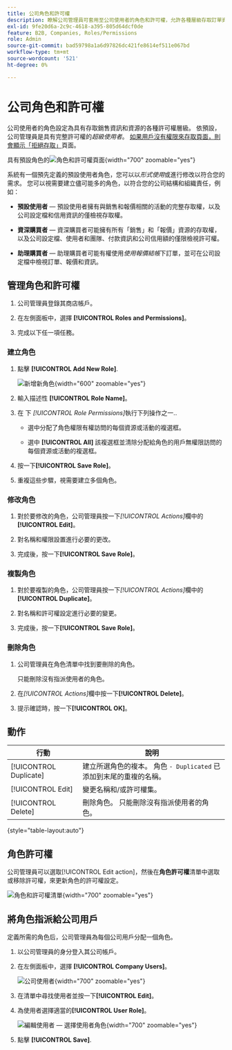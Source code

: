```yaml
---
title: 公司角色和許可權
description: 瞭解公司管理員可套用至公司使用者的角色和許可權，允許各種層級存取訂單資訊和資源。
exl-id: 9fe20d6a-2c9c-4618-a395-805d64dcf0de
feature: B2B, Companies, Roles/Permissions
role: Admin
source-git-commit: bad59798a1a6d97826dc421fe8614ef511e067bd
workflow-type: tm+mt
source-wordcount: '521'
ht-degree: 0%

---
```


# 公司角色和許可權

公司使用者的角色設定為具有存取銷售資訊和資源的各種許可權層級。 依預設，公司管理員是具有完整許可權的&#x200B;_超級使用者_。 [如果用戶沒有權限來存取頁面，則會顯示「拒絕存取」](../content-design/pages.md#access-denied)頁面。

具有預設角色的![角色和許可權頁面](./assets/company-roles-permissions.png){width="700" zoomable="yes"}

系統有一個預先定義的預設使用者角色，您可以以&#x200B;_形式使用_&#x200B;或進行修改以符合您的需求。 您可以視需要建立儘可能多的角色，以符合您的公司結構和組織責任，例如：

- **預設使用者** — 預設使用者擁有與銷售和報價相關的活動的完整存取權，以及公司設定檔和信用資訊的僅檢視存取權。

- **資深購買者** — 資深購買者可能擁有所有「銷售」和「報價」資源的存取權，以及公司設定檔、使用者和團隊、付款資訊和公司信用額的僅限檢視許可權。

- **助理購買者** — 助理購買者可能有權使用&#x200B;_使用報價結帳_&#x200B;下訂單，並可在公司設定檔中檢視訂單、報價和資訊。

## 管理角色和許可權

1. 公司管理員登錄其商店帳戶。

1. 在左側面板中，選擇 **[!UICONTROL Roles and Permissions]**。

1. 完成以下任一項任務。

### 建立角色

1. 點擊 **[!UICONTROL Add New Role]**.

   ![新增新角色](./assets/company-roles-permissions-add-storefront.png){width="600" zoomable="yes"}

1. 輸入描述性 **[!UICONTROL Role Name]**。

1. 在 下 _[!UICONTROL Role Permissions]_&#x200B;執行下列操作之一..

   - 選中分配了角色權限有權訪問的每個資源或活動的複選框。

   - 選中 **[!UICONTROL All]** 該複選框並清除分配給角色的用戶無權限訪問的每個資源或活動的複選框。

1. 按一下&#x200B;**[!UICONTROL Save Role]**。

1. 重複這些步驟，視需要建立多個角色。

### 修改角色

1. 對於要修改的角色，公司管理員按一下&#x200B;_[!UICONTROL Actions]_&#x200B;欄中的&#x200B;**[!UICONTROL Edit]**。

1. 對名稱和權限設置進行必要的更改。

1. 完成後，按一下&#x200B;**[!UICONTROL Save Role]**。

### 複製角色

1. 對於要複製的角色，公司管理員按一下&#x200B;_[!UICONTROL Actions]_&#x200B;欄中的&#x200B;**[!UICONTROL Duplicate]**。

1. 對名稱和許可權設定進行必要的變更。

1. 完成後，按一下&#x200B;**[!UICONTROL Save Role]**。

### 刪除角色

1. 公司管理員在角色清單中找到要刪除的角色。

   只能刪除沒有指派使用者的角色。

1. 在&#x200B;_[!UICONTROL Actions]_&#x200B;欄中按一下&#x200B;**[!UICONTROL Delete]**。

1. 提示確認時，按一下&#x200B;**[!UICONTROL OK]**。

## 動作

| 行動 | 說明 |
|-----------| ----------- |
| [!UICONTROL Duplicate] | 建立所選角色的複本。 角色 `- Duplicated` 已添加到末尾的重複的名稱。 |
| [!UICONTROL Edit] | 變更名稱和/或許可權集。 |
| [!UICONTROL Delete] | 刪除角色。 只能刪除沒有指派使用者的角色。 |

{style="table-layout:auto"}

## 角色許可權

公司管理員可以選取[!UICONTROL Edit action]，然後在&#x200B;**角色許可權**&#x200B;清單中選取或移除許可權，來更新角色的許可權設定。

![角色和許可權清單](./assets/role-permissions-list.png){width="700" zoomable="yes"}

## 將角色指派給公司用戶

定義所需的角色后，公司管理員為每個公司用戶分配一個角色。

1. 以公司管理員的身分登入其公司帳戶。

1. 在左側面板中，選擇 **[!UICONTROL Company Users]**。

   ![公司使用者](./assets/company-users-list-storefront.png){width="700" zoomable="yes"}

1. 在清單中尋找使用者並按一下&#x200B;**[!UICONTROL Edit]**。

1. 為使用者選擇適當的&#x200B;**[!UICONTROL User Role]**。

   ![編輯使用者 — 選擇使用者角色](./assets/company-user-assign-role.png){width="700" zoomable="yes"}

1. 點擊 **[!UICONTROL Save]**.
